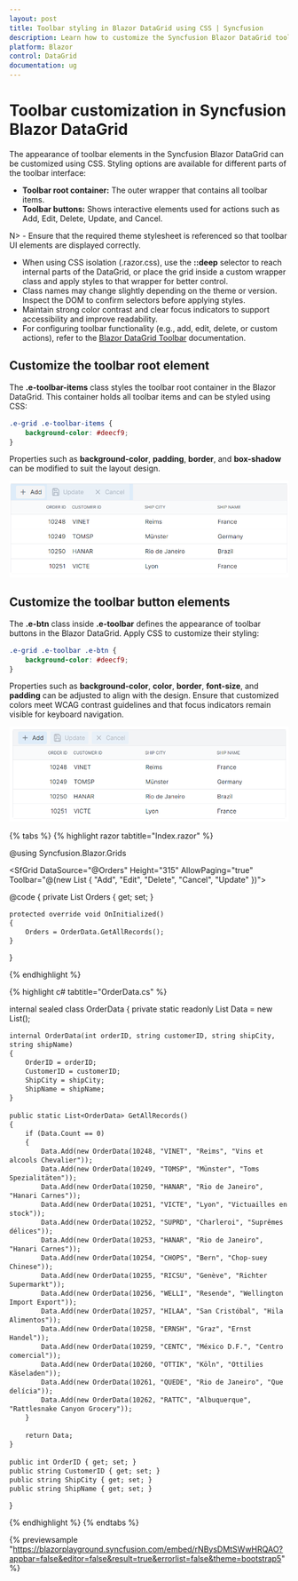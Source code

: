 ```yaml
---
layout: post
title: Toolbar styling in Blazor DataGrid using CSS | Syncfusion
description: Learn how to customize the Syncfusion Blazor DataGrid toolbar using CSS, including styling the toolbar container and buttons with CSS isolation tips.
platform: Blazor
control: DataGrid
documentation: ug
---
```


# Toolbar customization in Syncfusion Blazor DataGrid

The appearance of toolbar elements in the Syncfusion Blazor DataGrid can be customized using CSS. Styling options are available for different parts of the toolbar interface:

- **Toolbar root container:** The outer wrapper that contains all toolbar items.
- **Toolbar buttons:**  Shows interactive elements used for actions such as Add, Edit, Delete, Update, and Cancel.

N> - Ensure that the required theme stylesheet is referenced so that toolbar UI elements are displayed correctly.
- When using CSS isolation (.razor.css), use the **::deep** selector to reach internal parts of the DataGrid, or place the grid inside a custom wrapper class and apply styles to that wrapper for better control.
- Class names may change slightly depending on the theme or version. Inspect the DOM to confirm selectors before applying styles.
- Maintain strong color contrast and clear focus indicators to support accessibility and improve readability.
- For configuring toolbar functionality (e.g., add, edit, delete, or custom actions), refer to the [Blazor DataGrid Toolbar](https://blazor.syncfusion.com/documentation/datagrid/tool-bar) documentation.

## Customize the toolbar root element

The **.e-toolbar-items** class styles the toolbar root container in the Blazor DataGrid. This container holds all toolbar items and can be styled using CSS:

```css
.e-grid .e-toolbar-items {
    background-color: #deecf9;
}
```
Properties such as **background-color**, **padding**, **border**, and **box-shadow** can be modified to suit the layout design.

![Grid toolbar root element](../images/style-and-appearance/grid-toolbar-root-element.png)

## Customize the toolbar button elements

The **.e-btn** class inside **.e-toolbar** defines the appearance of toolbar buttons in the Blazor DataGrid. Apply CSS to customize their styling:
```css
.e-grid .e-toolbar .e-btn {
    background-color: #deecf9;
}
```
Properties such as **background-color**, **color**, **border**, **font-size**, and **padding** can be adjusted to align with the design. Ensure that customized colors meet WCAG contrast guidelines and that focus indicators remain visible for keyboard navigation.

![Grid toolbar button element](../images/style-and-appearance/grid-toolbar-button-element.png)

{% tabs %}
{% highlight razor tabtitle="Index.razor" %}

@using Syncfusion.Blazor.Grids

<SfGrid DataSource="@Orders"
        Height="315"
        AllowPaging="true"
        Toolbar="@(new List<string> { "Add", "Edit", "Delete", "Cancel", "Update" })">
    <GridPageSettings PageSize="8"></GridPageSettings>
    <GridEditSettings AllowAdding="true" AllowEditing="true" AllowDeleting="true"></GridEditSettings>
    <GridColumns>
        <GridColumn Field=@nameof(OrderData.OrderID) HeaderText="Order ID" TextAlign="Syncfusion.Blazor.Grids.TextAlign.Right" Width="140"></GridColumn>
        <GridColumn Field=@nameof(OrderData.CustomerID) HeaderText="Customer ID" Width="120"></GridColumn>
        <GridColumn Field=@nameof(OrderData.ShipCity) HeaderText="Ship City" Width="100"></GridColumn>
        <GridColumn Field=@nameof(OrderData.ShipName) HeaderText="Ship Name" Width="100"></GridColumn>
    </GridColumns>
</SfGrid>

<style>
   .e-grid .e-toolbar-items {
        background-color: #deecf9;
    }
   .e-grid .e-toolbar .e-btn {
        background-color: #c8ddf1;
    }
</style>

@code {
    private List<OrderData> Orders { get; set; }

    protected override void OnInitialized()
    {
        Orders = OrderData.GetAllRecords();
    }
}

{% endhighlight %}

{% highlight c# tabtitle="OrderData.cs" %}

internal sealed class OrderData
{
    private static readonly List<OrderData> Data = new List<OrderData>();

    internal OrderData(int orderID, string customerID, string shipCity, string shipName)
    {
        OrderID = orderID;
        CustomerID = customerID;
        ShipCity = shipCity;
        ShipName = shipName;
    }

    public static List<OrderData> GetAllRecords()
    {
        if (Data.Count == 0)
        {
            Data.Add(new OrderData(10248, "VINET", "Reims", "Vins et alcools Chevalier"));
            Data.Add(new OrderData(10249, "TOMSP", "Münster", "Toms Spezialitäten"));
            Data.Add(new OrderData(10250, "HANAR", "Rio de Janeiro", "Hanari Carnes"));
            Data.Add(new OrderData(10251, "VICTE", "Lyon", "Victuailles en stock"));
            Data.Add(new OrderData(10252, "SUPRD", "Charleroi", "Suprêmes délices"));
            Data.Add(new OrderData(10253, "HANAR", "Rio de Janeiro", "Hanari Carnes"));
            Data.Add(new OrderData(10254, "CHOPS", "Bern", "Chop-suey Chinese"));
            Data.Add(new OrderData(10255, "RICSU", "Genève", "Richter Supermarkt"));
            Data.Add(new OrderData(10256, "WELLI", "Resende", "Wellington Import Export"));
            Data.Add(new OrderData(10257, "HILAA", "San Cristóbal", "Hila Alimentos"));
            Data.Add(new OrderData(10258, "ERNSH", "Graz", "Ernst Handel"));
            Data.Add(new OrderData(10259, "CENTC", "México D.F.", "Centro comercial"));
            Data.Add(new OrderData(10260, "OTTIK", "Köln", "Ottilies Käseladen"));
            Data.Add(new OrderData(10261, "QUEDE", "Rio de Janeiro", "Que delícia"));
            Data.Add(new OrderData(10262, "RATTC", "Albuquerque", "Rattlesnake Canyon Grocery"));
        }

        return Data;
    }

    public int OrderID { get; set; }
    public string CustomerID { get; set; }
    public string ShipCity { get; set; }
    public string ShipName { get; set; }
}

{% endhighlight %}
{% endtabs %}

{% previewsample "https://blazorplayground.syncfusion.com/embed/rNBysDMtSWwHRQAO?appbar=false&editor=false&result=true&errorlist=false&theme=bootstrap5" %}